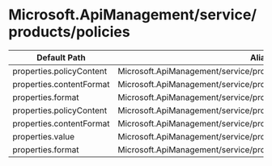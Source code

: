 # Microsoft.ApiManagement/service/products/policies

| Default Path | Alias |
|---|---|
| properties.policyContent | Microsoft.ApiManagement/service/products/policies/policyContent |
| properties.contentFormat | Microsoft.ApiManagement/service/products/policies/contentFormat |
| properties.format | Microsoft.ApiManagement/service/products/policies/format |
| properties.policyContent | Microsoft.ApiManagement/service/products/policies/policy.policyContent |
| properties.contentFormat | Microsoft.ApiManagement/service/products/policies/policy.contentFormat |
| properties.value | Microsoft.ApiManagement/service/products/policies/policy.value |
| properties.format | Microsoft.ApiManagement/service/products/policies/policy.format |


